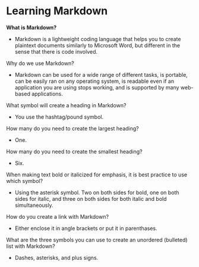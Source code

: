 # Learning Markdown

**What is Markdown?**

- Markdown is a lightweight coding language that helps you to create plaintext documents similarly to Microsoft Word, but different in the sense that there is code involved.

Why do we use Markdown?

- Markdown can be used for a wide range of different tasks, is portable, can be easily ran on any operating system, is readable even if an application you are using stops working, and is supported by many web-based applications.

What symbol will create a heading in Markdown?

- You use the hashtag/pound symbol.

How many do you need to create the largest heading?

- One.

How many do you need to create the smallest heading?

- Six.

When making text bold or italicized for emphasis, it is best practice to use which symbol?

- Using the asterisk symbol. Two on both sides for bold, one on both sides for italic, and three on both sides for both italic and bold simultaneously.

How do you create a link with Markdown?

- Either enclose it in angle brackets or put it in parenthases.

What are the three symbols you can use to create an unordered (bulleted) list with Markdown?

- Dashes, asterisks, and plus signs.
